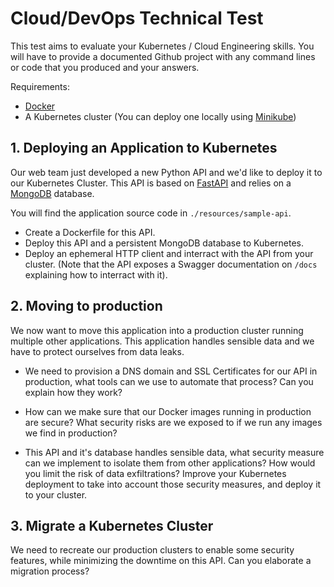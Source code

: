 # Cloud/DevOps Technical Test

This test aims to evaluate your Kubernetes / Cloud Engineering skills. You will have to provide a documented Github project with any command lines or code that you produced and your answers.

Requirements:
- [Docker](https://www.docker.com/get-started)
- A Kubernetes cluster (You can deploy one locally using [Minikube](https://minikube.sigs.k8s.io/docs/start/))

## 1. Deploying an Application to Kubernetes

Our web team just developed a new Python API and we'd like to deploy it to our Kubernetes Cluster. This API is based on [FastAPI](https://fastapi.tiangolo.com/) and relies on a [MongoDB](https://docs.mongodb.com/) database.

You will find the application source code in `./resources/sample-api`.

- Create a Dockerfile for this API.
- Deploy this API and a persistent MongoDB database to Kubernetes.
- Deploy an ephemeral HTTP client and interract with the API from your cluster. (Note that the API exposes a Swagger documentation on `/docs` explaining how to interract with it).


## 2. Moving to production
We now want to move this application into a production cluster running multiple other applications. This application handles sensible data and we have to protect ourselves from data leaks.

- We need to provision a DNS domain and SSL Certificates for our API in production, what tools can we use to automate that process? Can you explain how they work?

- How can we make sure that our Docker images running in production are secure? What security risks are we exposed to if we run any images we find in production?

- This API and it's database handles sensible data, what security measure can we implement to isolate them from other applications? How would you limit the risk of data exfiltrations? Improve your Kubernetes deployment to take into account those security measures, and deploy it to your cluster.

## 3. Migrate a Kubernetes Cluster
We need to recreate our production clusters to enable some security features, while minimizing the downtime on this API. Can you elaborate a migration process?
